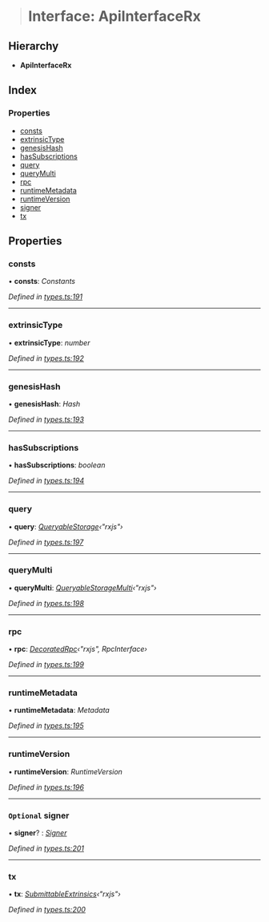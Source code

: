 > # Interface: ApiInterfaceRx

## Hierarchy

* **ApiInterfaceRx**

## Index

### Properties

* [consts](_types_.apiinterfacerx.md#consts)
* [extrinsicType](_types_.apiinterfacerx.md#extrinsictype)
* [genesisHash](_types_.apiinterfacerx.md#genesishash)
* [hasSubscriptions](_types_.apiinterfacerx.md#hassubscriptions)
* [query](_types_.apiinterfacerx.md#query)
* [queryMulti](_types_.apiinterfacerx.md#querymulti)
* [rpc](_types_.apiinterfacerx.md#rpc)
* [runtimeMetadata](_types_.apiinterfacerx.md#runtimemetadata)
* [runtimeVersion](_types_.apiinterfacerx.md#runtimeversion)
* [signer](_types_.apiinterfacerx.md#optional-signer)
* [tx](_types_.apiinterfacerx.md#tx)

## Properties

###  consts

• **consts**: *Constants*

*Defined in [types.ts:191](https://github.com/polkadot-js/api/blob/9b1aa6a/packages/api/src/types.ts#L191)*

___

###  extrinsicType

• **extrinsicType**: *number*

*Defined in [types.ts:192](https://github.com/polkadot-js/api/blob/9b1aa6a/packages/api/src/types.ts#L192)*

___

###  genesisHash

• **genesisHash**: *Hash*

*Defined in [types.ts:193](https://github.com/polkadot-js/api/blob/9b1aa6a/packages/api/src/types.ts#L193)*

___

###  hasSubscriptions

• **hasSubscriptions**: *boolean*

*Defined in [types.ts:194](https://github.com/polkadot-js/api/blob/9b1aa6a/packages/api/src/types.ts#L194)*

___

###  query

• **query**: *[QueryableStorage](_types_.queryablestorage.md)‹"rxjs"›*

*Defined in [types.ts:197](https://github.com/polkadot-js/api/blob/9b1aa6a/packages/api/src/types.ts#L197)*

___

###  queryMulti

• **queryMulti**: *[QueryableStorageMulti](../modules/_types_.md#queryablestoragemulti)‹"rxjs"›*

*Defined in [types.ts:198](https://github.com/polkadot-js/api/blob/9b1aa6a/packages/api/src/types.ts#L198)*

___

###  rpc

• **rpc**: *[DecoratedRpc](../modules/_types_.md#decoratedrpc)‹"rxjs", RpcInterface›*

*Defined in [types.ts:199](https://github.com/polkadot-js/api/blob/9b1aa6a/packages/api/src/types.ts#L199)*

___

###  runtimeMetadata

• **runtimeMetadata**: *Metadata*

*Defined in [types.ts:195](https://github.com/polkadot-js/api/blob/9b1aa6a/packages/api/src/types.ts#L195)*

___

###  runtimeVersion

• **runtimeVersion**: *RuntimeVersion*

*Defined in [types.ts:196](https://github.com/polkadot-js/api/blob/9b1aa6a/packages/api/src/types.ts#L196)*

___

### `Optional` signer

• **signer**? : *[Signer](_types_.signer.md)*

*Defined in [types.ts:201](https://github.com/polkadot-js/api/blob/9b1aa6a/packages/api/src/types.ts#L201)*

___

###  tx

• **tx**: *[SubmittableExtrinsics](_types_.submittableextrinsics.md)‹"rxjs"›*

*Defined in [types.ts:200](https://github.com/polkadot-js/api/blob/9b1aa6a/packages/api/src/types.ts#L200)*
